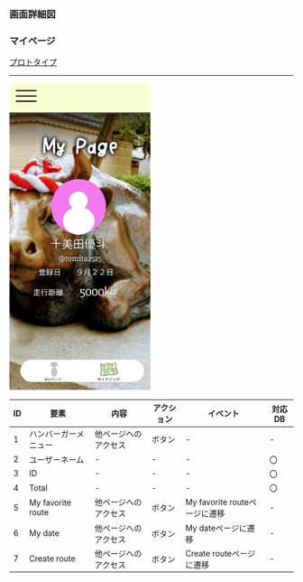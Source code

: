 ### 画面詳細図
### マイページ
[プロトタイプ](https://www.figma.com/file/YLXi0XXJfyq6239uKAU8LF/cyclinger?node-id=0%3A1)
*****
<img src="./image/Myページ.png" width="250">

|ID|要素|内容|アクション|イベント|対応DB|
|--|----|----|---------|--------|------|
|1|ハンバーガーメニュー|他ページへのアクセス|ボタン|-|-|
|2|ユーザーネーム|-|-|-|〇|
|3|ID|-|-|-|〇|
|4|Total|-|-|-|〇|
|5|My favorite route|他ページへのアクセス|ボタン|My favorite routeページに遷移|-|
|6|My date|他ページへのアクセス|ボタン|My dateページに遷移|-|
|7|Create route|他ページへのアクセス|ボタン|Create routeページに遷移|-|
